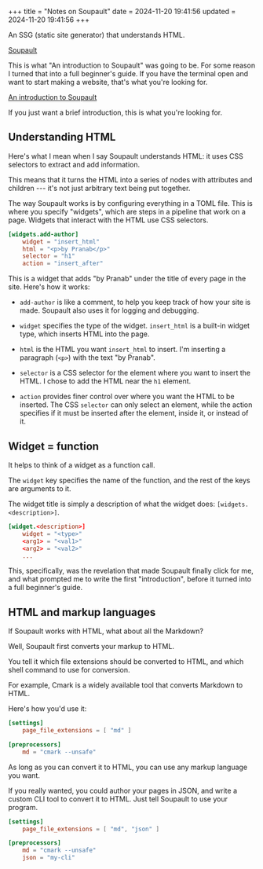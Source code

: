 +++
title = "Notes on Soupault"
date = 2024-11-20 19:41:56
updated = 2024-11-20 19:41:56
+++

An SSG (static site generator) that understands HTML.

[Soupault](https://soupault.app)

This is what "An introduction to Soupault" was going to be.
For some reason I turned that into a full beginner's guide.
If you have the terminal open and want to start making a website,
that's what you're looking for.

[An introduction to Soupault](@/soupault-intro.md)

If you just want a brief introduction,
this is what you're looking for.

## Understanding HTML

Here's what I mean when I say Soupault understands HTML:
it uses CSS selectors to extract and add information.

This means that it turns the HTML into a series of nodes
with attributes and children ---
it's not just arbitrary text being put together.

The way Soupault works is by
configuring everything in a TOML file.
This is where you specify "widgets",
which are steps in a pipeline that work on a page.
Widgets that interact with the HTML use CSS selectors.

``` toml
[widgets.add-author]
	widget = "insert_html"
	html = "<p>by Pranab</p>"
	selector = "h1"
	action = "insert_after"
```

This is a widget that adds "by Pranab"
under the title of every page in the site.
Here's how it works:

- `add-author` is like a comment,
  to help you keep track of how your site is made.
  Soupault also uses it for logging and debugging.

- `widget` specifies the type of the widget.
  `insert_html` is a built-in widget type,
  which inserts HTML into the page.

- `html` is the HTML you want `insert_html` to insert.
  I'm inserting a paragraph (`<p>`) with the text "by Pranab".

- `selector` is a CSS selector for the element
  where you want to insert the HTML.
  I chose to add the HTML near the `h1` element.

- `action` provides finer control over where
  you want the HTML to be inserted.
  The CSS `selector` can only select an element,
  while the action specifies if it must be inserted
  after the element, inside it, or instead of it.

## Widget = function

It helps to think of a widget as a function call.

The `widget` key specifies the name of the function,
and the rest of the keys are arguments to it.

The widget title is simply a description of
what the widget does: `[widgets.<description>]`.

```toml
[widget.<description>]
	widget = "<type>"
	<arg1> = "<val1>"
	<arg2> = "<val2>"
	...
```

This, specifically, was the revelation
that made Soupault finally click for me,
and what prompted me to write the first "introduction",
before it turned into a full beginner's guide.

## HTML and markup languages

If Soupault works with HTML,
what about all the Markdown?

Well, Soupault first converts your markup to HTML.

You tell it which file extensions should be converted to HTML,
and which shell command to use for conversion.

For example, Cmark is a widely available tool
that converts Markdown to HTML.

Here's how you'd use it:

```toml
[settings]
	page_file_extensions = [ "md" ]

[preprocessors]
	md = "cmark --unsafe"
```

As long as you can convert it to HTML,
you can use any markup language you want.

If you really wanted,
you could author your pages in JSON,
and write a custom CLI tool to convert it to HTML.
Just tell Soupault to use your program.

```toml
[settings]
	page_file_extensions = [ "md", "json" ]

[preprocessors]
	md = "cmark --unsafe"
	json = "my-cli"
```
